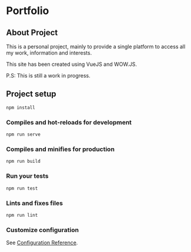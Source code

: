 # Portfolio

## About Project

This is a personal project, mainly to provide a single platform to access all my work, information and interests.

This site has been created using VueJS and WOW.JS.

P.S: This is still a work in progress.

## Project setup

```
npm install
```

### Compiles and hot-reloads for development

```
npm run serve
```

### Compiles and minifies for production

```
npm run build
```

### Run your tests

```
npm run test
```

### Lints and fixes files

```
npm run lint
```

### Customize configuration

See [Configuration Reference](https://cli.vuejs.org/config/).
